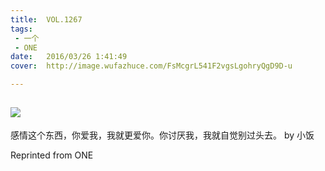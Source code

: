 ```yaml
---
title:	VOL.1267
tags:
 - 一个
 - ONE
date:	2016/03/26 1:41:49
cover:	http://image.wufazhuce.com/FsMcgrL541F2vgsLgohryQgD9D-u

---
```

![](http://image.wufazhuce.com/FsMcgrL541F2vgsLgohryQgD9D-u)
---

感情这个东西，你爱我，我就更爱你。你讨厌我，我就自觉别过头去。 by 小饭
 
Reprinted from ONE
